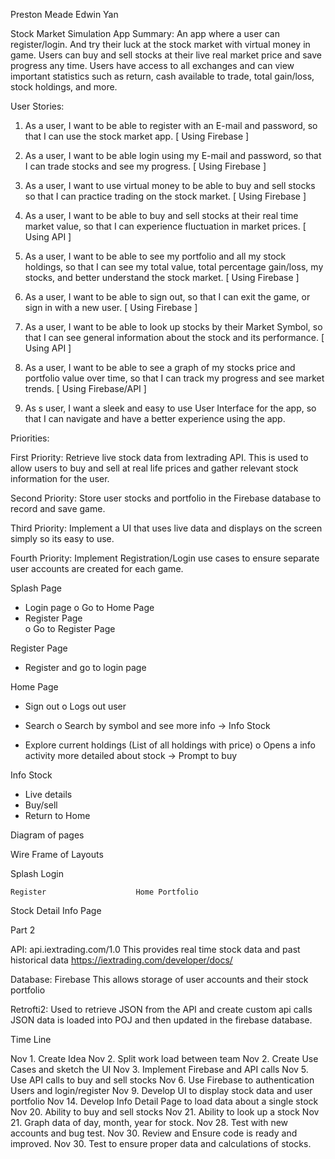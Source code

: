 
Preston Meade
Edwin Yan

Stock Market Simulation App Summary: An app where a user can register/login. And try their luck
at the stock market with virtual money in game. Users can buy and sell stocks at their live real market
price and save progress any time. Users have access to all exchanges and can view important statistics
such as return, cash available to trade, total gain/loss, stock holdings, and more. 

User Stories: 
	
1. As a user, I want to be able to register with an E-mail and password, so that I can use the 
   stock market app. [ Using Firebase ] 

2. As a user, I want to be able login using my E-mail and password, so that I can trade stocks
   and see my progress. [ Using Firebase ] 

3. As a user, I want to use virtual money to be able to buy and sell stocks so that I can 
   practice trading on the stock market. [ Using Firebase ] 

4. As a user, I want to be able to buy and sell stocks at their real time market value, so that I can
   experience fluctuation in market prices. [ Using API ] 

5. As a user, I want to be able to see my portfolio and all my stock holdings, so that I can see my 
   total value, total percentage gain/loss, my stocks, and better understand the stock market.
   [ Using Firebase ] 

6. As a user, I want to be able to sign out, so that I can exit the game, or sign in with a new user.
   [ Using Firebase ] 

7. As a user, I want to be able to look up stocks by their Market Symbol, so that I can see general
   information about the stock and its performance. [ Using API ] 

8. As a user, I want to be able to see a graph of my stocks price and portfolio value over time, so that 
   I can track my progress and see market trends. [ Using Firebase/API ] 

9. As s user, I want a sleek and easy to use User Interface for the app, so that I can navigate and have a better
   experience using the app. 



Priorities:
 
 First Priority: Retrieve live stock data from Iextrading API. This is used to allow users to 
                  buy and sell at real life prices and gather relevant stock information for the user.
 
 Second Priority: Store user stocks and portfolio in the Firebase database to record and save game. 

 Third Priority: Implement a UI that uses live data and displays on the screen simply so its easy to use.

 Fourth Priority: Implement Registration/Login use cases to ensure separate user accounts are created for each game. 


Splash Page 
-	Login page 
o	Go to Home Page 
-	Register Page 	
o	Go to Register Page 

Register Page 
-	Register and go to login page 
 
Home Page
-	Sign out
o	Logs out user 
-	Search
o	Search by symbol and see more info -> Info Stock
  
-	Explore current holdings (List of all holdings with price) 
o	Opens a info activity more detailed about stock -> Prompt to buy 

Info Stock
-	Live details 
-	 Buy/sell 
-	Return to Home 








Diagram of pages 

 








Wire Frame of Layouts 



 Splash 						Login 
 	 
















	Register 					Home Portfolio
 		 

























Stock Detail Info Page

 



















Part 2

API: api.iextrading.com/1.0 
This provides real time stock data and past historical data 
https://iextrading.com/developer/docs/

Database: Firebase 
This allows storage of user accounts and their stock portfolio  

Retrofti2: Used to retrieve JSON from the API and create custom api calls 
JSON data is loaded into POJ and then updated in the firebase database. 














Time Line

Nov 1. Create Idea 
Nov 2. Split work load between team 
Nov 2. Create Use Cases and sketch the UI 
Nov 3. Implement Firebase and API calls 
Nov 5. Use API calls to buy and sell stocks 
Nov 6. Use Firebase to authentication Users and login/register 
Nov 9. Develop UI to display stock data and user portfolio 
Nov 14. Develop Info Detail Page to load data about a single stock
Nov 20. Ability to buy and sell stocks 
Nov 21. Ability to look up a stock
Nov 21. Graph data of day, month, year for stock.
Nov 28. Test with new accounts and bug test. 
Nov 30. Review and Ensure code is ready and improved.
Nov 30. Test to ensure proper data and calculations of stocks.

